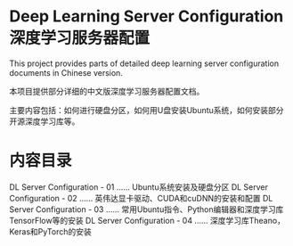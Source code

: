 # Deep Learning Server Configuration 深度学习服务器配置
This project provides parts of detailed deep learning server configuration documents in Chinese version.

本项目提供部分详细的中文版深度学习服务器配置文档。

主要内容包括：如何进行硬盘分区，如何用U盘安装Ubuntu系统，如何安装部分开源深度学习库等。

# 内容目录
DL Server Configuration - 01 ...... Ubuntu系统安装及硬盘分区
DL Server Configuration - 02 ...... 英伟达显卡驱动、CUDA和cuDNN的安装和配置
DL Server Configuration - 03 ...... 常用Ubuntu指令、Python编辑器和深度学习库TensorFlow等的安装
DL Server Configuration - 04 ...... 深度学习库Theano，Keras和PyTorch的安装
